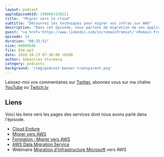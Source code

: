 ```yaml
---
layout: podcast
appleEpisodeId: 1000663120221
title:  "Migrer vers le cloud"
subtitle: "Découvrez les techniques pour migrer vos infras sur AWS"
description: "Dans cet épisode, nous parlons de migration de vos applications vers le cloud. Nous commencons par les trois techniques de migrations : lift & shift, replatforming et ré-architecture. Nous parlons ensuite des cas d'utilisations : bases de données et Active Directory, de migration de license, de contrôle de coûts. Et évidement, nous parlons des équipes : de vous et nous. Comment inclure les lignes métiers dans les projets et prendre en comptes les équipes techniques."
guest: "<a href='https://www.linkedin.com/in/romainfremiot/'>Romain Fremiot</a>, Business Development Manager Migration & Sécurité, <a href='https://revolve.team/'>Devoteam Revolve</a>."
episode: 34
duration: "00:35:51"
size: 68864546 
file: 034.mp3  
date: 2020-10-23 07:30:00 +0200
author: Sébastien Stormacq
category: podcasts
background: '/img/podcast-banner-transparent.png'
---
```


Laissez-moi vos commentaires sur [Twitter](https://twitter.com/sebsto), abonnez vous sur ma chaîne [YouTube](https://www.youtube.com/sebsto) ou [Twitch.tv](https://www.twitch.tv/sebAWS)

## Liens

Voici les liens vers les pages des services dont nous avons parlé dans l'épisode.

- [Cloud Endure](https://www.cloudendure.com/)
- [Migrer vers AWS](https://aws.amazon.com/fr/cloud-migration/)
- [Formation : Migrer vers AWS](https://aws.amazon.com/fr/training/course-descriptions/migrating/)
- [AWS Data Migration Service](https://aws.amazon.com/dms/)
- Webinaire [Migration d'Infrastructure Microsoft](https://blog.revolve.team/2020/03/25/webinar-microsoft-sur-aws/) vers AWS
